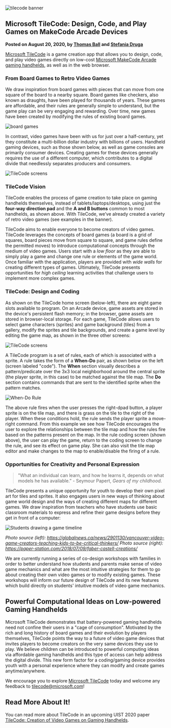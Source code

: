 ![tilecode banner](/static/blog/arcade/tilecode/banner.JPG)

## Microsoft TileCode: Design, Code, and Play Games on MakeCode Arcade Devices

**Posted on August 20, 2020, by [Thomas Ball](https://www.microsoft.com/en-us/research/people/tball) and [Stefania Druga](http://cognimates.me/team/)**

[Microsoft TileCode](https://microsoft.github.io/tilecode) is a game creation app that allows you to design, code, and play video games directly on low-cost [Microsoft MakeCode Arcade gaming handhelds](https://arcade.makecode.com/hardware), as well as in the web browser.

### From Board Games to Retro Video Games

We draw inspiration from board games with pieces that can move from one square of the board to a nearby square. Board games like checkers, also known as draughts, have been played for thousands of years.  These games are affordable, and their rules are generally simple to understand, but the game play can be very engaging and rewarding. Over time, new games have been created by modifying the rules of existing board games.

![board games](/static/blog/arcade/tilecode/boardGames.JPG)

In contrast, video games have been with us for just over a half-century, yet they constitute a multi-billion dollar industry with billions of users. Handheld gaming devices, such as those shown below, as well as game consoles are primarily consumer devices. Creating games for these devices generally requires the use of a different computer, which contributes to a digital divide that needlessly separates producers and consumers.

![TileCode screens](/static/blog/arcade/tilecode/handhelds.JPG)

### TileCode Vision

TileCode enables the process of game creation to take place on gaming handhelds themselves, instead of tablets/laptops/desktops, using just the **four-way direction pad** and the **A and B buttons** common to most handhelds, as shown above. With TileCode, we’ve already created a variety of retro video games (see examples in the banner).

TileCode aims to enable everyone to become creators of video games. TileCode leverages the concepts of board games (a board is a grid of squares, board pieces move from square to square, and game rules define the permitted moves) to introduce computational concepts through the medium of video games. Users start with a *low floor* as they are able to simply play a game and change one rule or elements of the game world. Once familiar with the application, players are provided with *wide walls* for creating different types of games. Ultimately, TileCode presents opportunities for *high ceiling* learning activities that challenge users to implement more complex games.

### TileCode: Design and Coding

As shown on the TileCode home screen (below-left), there are eight game slots available to program. 
On an Arcade device, game assets are stored in the device's persistent flash memory; in the browser, game assets are stored in browser-local storage. For each game, TileCode allows users to select game characters (sprites) and game background (tiles) from a gallery, modify the sprites and tile  backgrounds, and create a game level by editing the game map, as shown in the three other screens:

![TileCode screens](/static/blog/arcade/tilecode/screens.JPG)

A TileCode program is a set of rules, each of which is associated with a sprite. A rule takes the form of a **When-Do** pair, as shown below on the left (screen labeled "code"). The **When** section visually describes a pattern/predicate over the 3x3 local neighborhood around the central sprite (the player sprite, in this case) to be matched against the tile map.  The **Do** section contains commands that are sent to the identified sprite when the pattern matches.

![When-Do Rule](/static/blog/arcade/tilecode/editPlayMap.JPG)

The above rule fires when the user presses the right-dpad button, a player sprite is on the tile map, and there is grass on the tile to the right of the player. When these conditions hold, the rule sends the player sprite a move-right command. From this example we see how TileCode encourages the user to explore the relationships between the tile map and how the rules fire based on the patterns present on the map. In the rule coding screen (shown above), the user can play the game, return to the coding screen to change the rule, and see its effect on game play. She can also visit the tile map editor and make changes to the map to enable/disable the firing of a rule. 

### Opportunities for Creativity and Personal Expression

> "What an individual can learn, and how he learns it, depends on what models he has available.” - Seymour Papert, *Gears of my childhood*.

TileCode presents a unique opportunity for youth to develop their own pixel art for tiles and sprites. It also engages users in new ways of thinking about game world design and the ways of creating different maps for different games. We draw inspiration from teachers who have students use basic classroom materials to express and refine their game designs before they get in front of a computer:

![Students drawing a game timeline](/static/blog/arcade/tilecode/tilecode_kids_gamedesign.jpg)

*Photo source (left): https://globalnews.ca/news/2901130/vancouver-video-game-creators-teaching-kids-to-be-critical-thinkers/
Photo source (right): https://paper-station.com/2018/07/09/faber-castell-creations/*

We are currently running a series of co-design workshops with families in order to better understand how students and parents make sense of video game mechanics and what are the most intuitive strategies for them to go about creating their own video games or to modify existing games. These workshops will inform our future design of TileCode and its new features which build directly on students' intuitive models of video game mechanics.

## Powerful Computational Ideas on Low-powered Gaming Handhelds

Microsoft TileCode demonstrates that battery-powered gaming handhelds need not confine their users in a "cage of consumption".  Motivated by the rich and long history of board games and their evolution by players themselves, TileCode points the way to a future of video game devices that invites players to become creators on the very same devices they use to play. We believe children can be introduced to powerful computing ideas via affordable gaming handhelds and this type of access can help address the digital divide. This new form factor for a coding/gaming device provides youth with a personal experience where they can modify and create games anytime/anywhere.

 We encourage you to explore [Microsoft TileCode](https://microsoft.github.io/tilecode) today and welcome any feedback to [tilecode@microsoft.com](mailto:tilecode@microsoft.com)!

## Read More About It!

You can read more about TileCode in an upcoming UIST 2020 paper [TileCode: Creation of Video Games on Gaming Handhelds](https://www.microsoft.com/en-us/research/publication/tilecode-creation-of-video-games-on-gaming-handhelds/).
